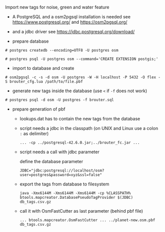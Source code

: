 Import new tags for noise, green and water feature


- A PostgreSQL and a osm2pgsql installation is needed
  see https://www.postgresql.org/
  and https://osm2pgsql.org/

- and a jdbc driver
  see https://jdbc.postgresql.org/download/


- prepare database

```
# postgres createdb --encoding=UTF8 -U postgres osm

# postgres psql -U postgres osm --command='CREATE EXTENSION postgis;'
```

- import to database and create

```
# osm2pgsql -c -s -d osm -U postgres -W -H localhost -P 5432 -O flex -S brouter_cfg.lua /path/to/file.pbf
```


- generate new tags inside the database (use `<` if `-f` does not work)

```
# postgres psql -d osm -U postgres -f brouter.sql
```

- prepare generation of pbf

  - lookups.dat has to contain the new tags from the database

  - script needs a jdbc in the classpath (on UNIX and Linux use a colon `:` as delimiter)

    `... -cp ../postgresql-42.6.0.jar;../brouter_fc.jar ...`

  - script needs a call with jdbc parameter

    define the database parameter

    `JDBC="jdbc:postgresql://localhost/osm?user=postgres&password=xyz&ssl=false"`

  - export the tags from database to filesystem

    `java -Xmx6144M -Xms6144M -Xms6144M -cp %CLASSPATH% btools.mapcreator.DatabasePseudoTagProvider $(JDBC) db_tags.csv.gz`

  - call it with OsmFastCutter as last parameter (behind pbf file)

    `... btools.mapcreator.OsmFastCutter ... ../planet-new.osm.pbf db_tags.csv.gz`



